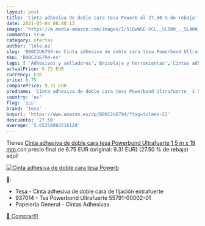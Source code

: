 ```yaml
---
layout: post
title: 'Cinta adhesiva de doble cara tesa Powerb al 27.50 % de rebaja'
date: 2021-05-04 08:40:13
image: 'https://m.media-amazon.com/images/I/51GwW5E-VCL._SL500_._SL400_.jpg'
comments: true
category: ofertas
author: 'tole.es'
slug: 'B00C2U6794-es Cinta adhesiva de doble cara tesa Powerbond Ultrafuerte 1...'
sku: 'B00C2U6794-es'
tags: [ 'Adhesivos y selladores','Bricolaje y herramientas','Cintas adhesivas','Cintas adhesivas de doble cara','Ferretería','adhesiva','cinta','tesa', ]
actualPrice: 6.75 EUR
currency: EUR
price: 6.75
comparePrice: 9.31 EUR
prodname: 'Cinta adhesiva de doble cara tesa Powerbond Ultrafuerte  1 5 m x 19 mm '
country: 'es'
flag: '🇪🇸'
brand: 'tesa'
buyurl: 'https://www.amazon.es/dp/B00C2U6794/?tag=tolees-21'
descuento: '27.50'
average: '5.65258064516129'
---
```


Tienes [Cinta adhesiva de doble cara tesa Powerbond Ultrafuerte  1 5 m x 19 mm ](https://www.amazon.es/dp/B00C2U6794/?tag=tolees-21) con precio final de  6.75 EUR (original: 9.31 EUR) (27.50 %  de rebaja) aqui!

[![Cinta adhesiva de doble cara tesa Powerb](https://m.media-amazon.com/images/I/51GwW5E-VCL._SL500_._SL400_.jpg)](https://www.amazon.es/dp/B00C2U6794/?tag=tolees-21)

🔎:

- Tesa - Cinta adhesiva de doble cara de fijación extrafuerte
- 937014 - Tsa Powerbond Ultrafuerte 55791-00002-01
- Papelería General - Cintas Adhesivas

[🛒 Comprar!!!](https://www.amazon.es/dp/B00C2U6794/?tag=tolees-21)

